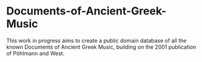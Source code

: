 # Documents-of-Ancient-Greek-Music

This work in progress aims to create a public domain database of all the known Documents of Ancient Greek Music, building on the 2001 publication of Pöhlmann and West.
